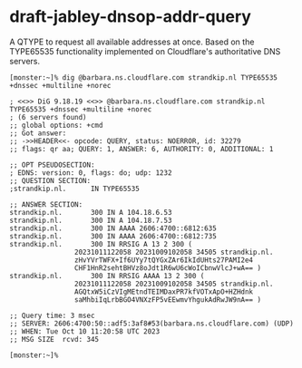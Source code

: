 # draft-jabley-dnsop-addr-query

A QTYPE to request all available addresses at once. Based on the TYPE65535 functionality implemented on Cloudflare's authoritative DNS servers.

    [monster:~]% dig @barbara.ns.cloudflare.com strandkip.nl TYPE65535 +dnssec +multiline +norec
    
    ; <<>> DiG 9.18.19 <<>> @barbara.ns.cloudflare.com strandkip.nl TYPE65535 +dnssec +multiline +norec
    ; (6 servers found)
    ;; global options: +cmd
    ;; Got answer:
    ;; ->>HEADER<<- opcode: QUERY, status: NOERROR, id: 32279
    ;; flags: qr aa; QUERY: 1, ANSWER: 6, AUTHORITY: 0, ADDITIONAL: 1
    
    ;; OPT PSEUDOSECTION:
    ; EDNS: version: 0, flags: do; udp: 1232
    ;; QUESTION SECTION:
    ;strandkip.nl.		IN TYPE65535
    
    ;; ANSWER SECTION:
    strandkip.nl.		300 IN A 104.18.6.53
    strandkip.nl.		300 IN A 104.18.7.53
    strandkip.nl.		300 IN AAAA 2606:4700::6812:635
    strandkip.nl.		300 IN AAAA 2606:4700::6812:735
    strandkip.nl.		300 IN RRSIG A 13 2 300 (
    				20231011122058 20231009102058 34505 strandkip.nl.
    				zHvYVrTWFX+If6UYy7tQYGxZAr6IkIdUHts27PAMI2e4
    				CHF1HnR2sehtBHVz8oJdt1R6wU6cWoICbnwVlcJ+wA== )
    strandkip.nl.		300 IN RRSIG AAAA 13 2 300 (
    				20231011122058 20231009102058 34505 strandkip.nl.
    				AGQtxW5iCzVIgMEtndTEIMDaxPR7kfVOTxApO+HZHdnk
    				saMhbiIqLrbBGO4VNXzFP5vEEwmvYhgukAdRwJW9nA== )
    
    ;; Query time: 3 msec
    ;; SERVER: 2606:4700:50::adf5:3af8#53(barbara.ns.cloudflare.com) (UDP)
    ;; WHEN: Tue Oct 10 11:20:58 UTC 2023
    ;; MSG SIZE  rcvd: 345
    
    [monster:~]% 
